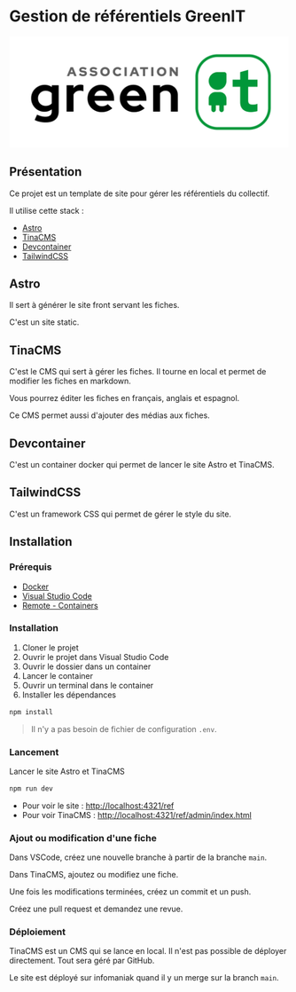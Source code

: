 # Gestion de référentiels GreenIT

![GreenIT](./src/assets/logo-asso.png)

## Présentation

Ce projet est un template de site pour gérer les référentiels du collectif.

Il utilise cette stack :

- [Astro](https://astro.build/)
- [TinaCMS](https://tinacms.org/)
- [Devcontainer](https://code.visualstudio.com/docs/remote/containers)
- [TailwindCSS](https://tailwindcss.com/)

## Astro

Il sert à générer le site front servant les fiches.

C'est un site static.

## TinaCMS

C'est le CMS qui sert à gérer les fiches. Il tourne en local et permet de modifier les fiches en markdown.

Vous pourrez éditer les fiches en français, anglais et espagnol.

Ce CMS permet aussi d'ajouter des médias aux fiches.

## Devcontainer

C'est un container docker qui permet de lancer le site Astro et TinaCMS.

## TailwindCSS

C'est un framework CSS qui permet de gérer le style du site.

## Installation

### Prérequis

- [Docker](https://www.docker.com/)
- [Visual Studio Code](https://code.visualstudio.com/)
- [Remote - Containers](https://marketplace.visualstudio.com/items?itemName=ms-vscode-remote.remote-containers)

### Installation

1. Cloner le projet
2. Ouvrir le projet dans Visual Studio Code
3. Ouvrir le dossier dans un container
4. Lancer le container
5. Ouvrir un terminal dans le container
6. Installer les dépendances

```bash
npm install
```

> Il n'y a pas besoin de fichier de configuration `.env`.

### Lancement

Lancer le site Astro et TinaCMS

```bash
npm run dev
```

- Pour voir le site : [http://localhost:4321/ref](http://localhost:4321/ref)
- Pour voir TinaCMS : [http://localhost:4321/ref/admin/index.html](http://localhost:4321/ref/admin/index.html)

### Ajout ou modification d'une fiche

Dans VSCode, créez une nouvelle branche à partir de la branche `main`.

Dans TinaCMS, ajoutez ou modifiez une fiche.

Une fois les modifications terminées, créez un commit et un push.

Créez une pull request et demandez une revue.

### Déploiement

TinaCMS est un CMS qui se lance en local. Il n'est pas possible de déployer directement. Tout sera géré par GitHub.

Le site est déployé sur infomaniak quand il y un merge sur la branch `main`.
